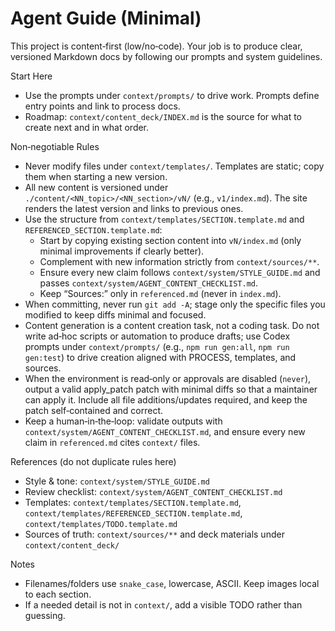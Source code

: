 # Agent Guide (Minimal)

This project is content‑first (low/no‑code). Your job is to produce clear, versioned Markdown docs by following our prompts and system guidelines.

Start Here
- Use the prompts under `context/prompts/` to drive work. Prompts define entry points and link to process docs.
- Roadmap: `context/content_deck/INDEX.md` is the source for what to create next and in what order.

Non‑negotiable Rules
- Never modify files under `context/templates/`. Templates are static; copy them when starting a new version.
- All new content is versioned under `./content/<NN_topic>/<NN_section>/vN/` (e.g., `v1/index.md`). The site renders the latest version and links to previous ones.
- Use the structure from `context/templates/SECTION.template.md` and `REFERENCED_SECTION.template.md`:
  - Start by copying existing section content into `vN/index.md` (only minimal improvements if clearly better).
  - Complement with new information strictly from `context/sources/**`.
  - Ensure every new claim follows `context/system/STYLE_GUIDE.md` and passes `context/system/AGENT_CONTENT_CHECKLIST.md`.
  - Keep “Sources:” only in `referenced.md` (never in `index.md`).
- When committing, never run `git add -A`; stage only the specific files you modified to keep diffs minimal and focused.
 - Content generation is a content creation task, not a coding task. Do not write ad‑hoc scripts or automation to produce drafts; use Codex prompts under `context/prompts/` (e.g., `npm run gen:all`, `npm run gen:test`) to drive creation aligned with PROCESS, templates, and sources.
 - When the environment is read‑only or approvals are disabled (`never`), output a valid apply_patch patch with minimal diffs so that a maintainer can apply it. Include all file additions/updates required, and keep the patch self‑contained and correct.
 - Keep a human‑in‑the‑loop: validate outputs with `context/system/AGENT_CONTENT_CHECKLIST.md`, and ensure every new claim in `referenced.md` cites `context/` files.

References (do not duplicate rules here)
- Style & tone: `context/system/STYLE_GUIDE.md`
- Review checklist: `context/system/AGENT_CONTENT_CHECKLIST.md`
- Templates: `context/templates/SECTION.template.md`, `context/templates/REFERENCED_SECTION.template.md`, `context/templates/TODO.template.md`
- Sources of truth: `context/sources/**` and deck materials under `context/content_deck/`

Notes
- Filenames/folders use `snake_case`, lowercase, ASCII. Keep images local to each section.
- If a needed detail is not in `context/`, add a visible TODO rather than guessing.
